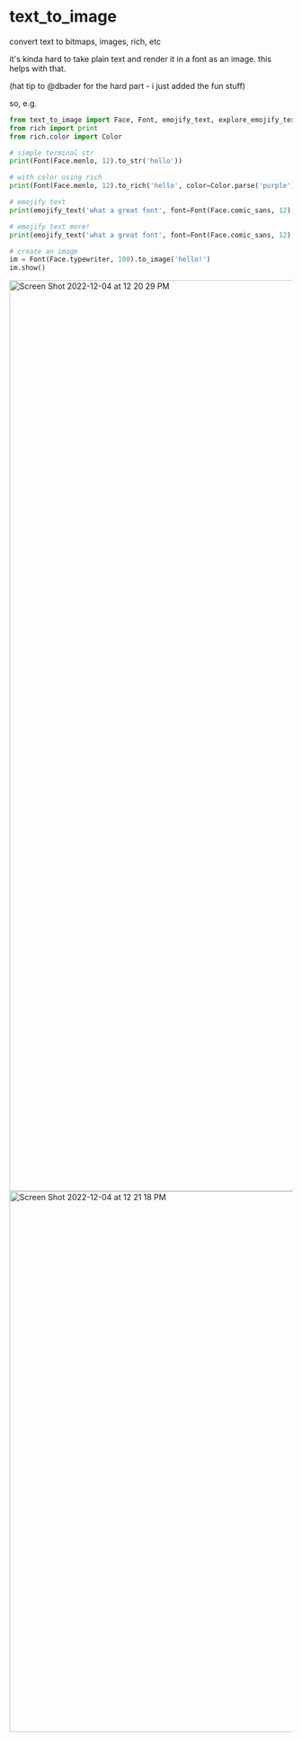 # text_to_image
convert text to bitmaps, images, rich, etc

it's kinda hard to take plain text and render it in a font as an image. this helps with that.

(hat tip to @dbader for the hard part - i just added the fun stuff)

so, e.g. 

```python
from text_to_image import Face, Font, emojify_text, explore_emojify_text
from rich import print
from rich.color import Color

# simple terminal str
print(Font(Face.menlo, 12).to_str('hello'))

# with color using rich
print(Font(Face.menlo, 12).to_rich('hello', color=Color.parse('purple')))

# emojify text
print(emojify_text('what a great font', font=Font(Face.comic_sans, 12), emoji='saxophone'))

# emojify text more!
print(emojify_text('what a great font', font=Font(Face.comic_sans, 12), emoji='saxophone', flip=True))

# create an image
im = Font(Face.typewriter, 100).to_image('hello!')
im.show()
```
<img width="1620" alt="Screen Shot 2022-12-04 at 12 20 29 PM" src="https://user-images.githubusercontent.com/3999008/205505598-d06b394a-6a56-47c9-9269-6aba8c4fcbb7.png">
<img width="962" alt="Screen Shot 2022-12-04 at 12 21 18 PM" src="https://user-images.githubusercontent.com/3999008/205505629-5c83a976-bf41-43d1-a923-e2577c62f937.png">
